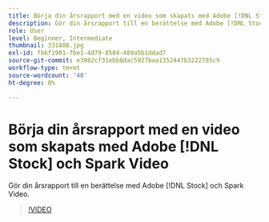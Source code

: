 ```yaml
---
title: Börja din årsrapport med en video som skapats med Adobe [!DNL Stock] och Spark Video
description: Gör din årsrapport till en berättelse med Adobe [!DNL Stock] och Spark Video
role: User
level: Beginner, Intermediate
thumbnail: 331808.jpg
exl-id: fb6f1901-fbe1-4d79-8584-489a5b1ddad7
source-git-commit: e3982cf31ebb0dac5927baa1352447b3222785c9
workflow-type: tm+mt
source-wordcount: '48'
ht-degree: 0%

---
```


# Börja din årsrapport med en video som skapats med Adobe [!DNL Stock] och Spark Video

Gör din årsrapport till en berättelse med Adobe [!DNL Stock] och Spark Video.

>[!VIDEO](https://video.tv.adobe.com/v/331808?hidetitle=true)
